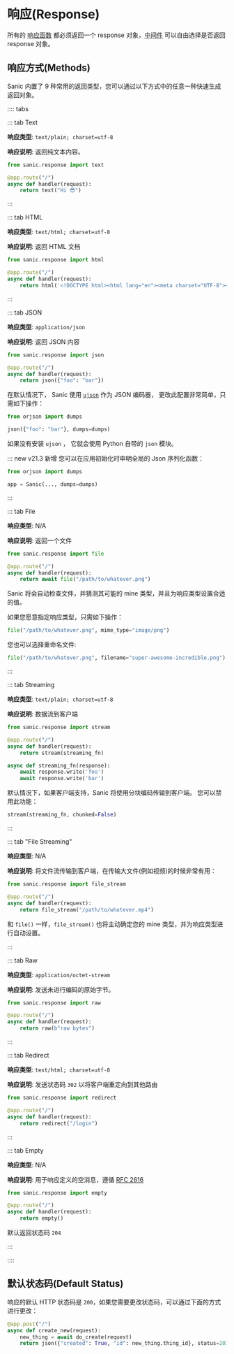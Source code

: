 # 响应(Response)

所有的 [响应函数](/zh/guide/basics/handlers.md) 都必须返回一个 response 对象，[中间件](/zh/guide/basics/middleware.md) 可以自由选择是否返回 response 对象。

## 响应方式(Methods)

Sanic 内置了 9 种常用的返回类型，您可以通过以下方式中的任意一种快速生成返回对象。

:::: tabs

::: tab Text

**响应类型**: `text/plain; charset=utf-8`

**响应说明**: 返回纯文本内容。

```python
from sanic.response import text

@app.route("/")
async def handler(request):
    return text("Hi 😎")
```

:::

::: tab HTML

**响应类型**: `text/html; charset=utf-8`

**响应说明**: 返回 HTML 文档

```python
from sanic.response import html

@app.route("/")
async def handler(request):
    return html('<!DOCTYPE html><html lang="en"><meta charset="UTF-8"><div>Hi 😎</div>')
```

:::

::: tab JSON

**响应类型**: `application/json`

**响应说明**: 返回 JSON 内容

```python
from sanic.response import json

@app.route("/")
async def handler(request):
    return json({"foo": "bar"})
```

在默认情况下， Sanic 使用 [`ujson`](https://github.com/ultrajson/ultrajson) 作为 JSON 编码器， 更改此配置非常简单，只需如下操作：

```python
from orjson import dumps

json({"foo": "bar"}, dumps=dumps)
```

如果没有安装 `ujson` ， 它就会使用 Python 自带的 `json` 模块。

::: new v21.3 新增
您可以在应用初始化时申明全局的 Json 序列化函数：

```python
from orjson import dumps

app = Sanic(..., dumps=dumps)
```

:::

::: tab File

**响应类型**: N/A

**响应说明**: 返回一个文件

```python
from sanic.response import file

@app.route("/")
async def handler(request):
    return await file("/path/to/whatever.png")
```

Sanic 将会自动检查文件，并猜测其可能的 mine 类型，并且为响应类型设置合适的值。

如果您愿意指定响应类型，只需如下操作：

```python
file("/path/to/whatever.png", mime_type="image/png")
```

您也可以选择重命名文件:

```python
file("/path/to/whatever.png", filename="super-awesome-incredible.png")
```

:::

::: tab Streaming

**响应类型**: `text/plain; charset=utf-8`

**响应说明**: 数据流到客户端

```python
from sanic.response import stream

@app.route("/")
async def handler(request):
    return stream(streaming_fn)

async def streaming_fn(response):
    await response.write('foo')
    await response.write('bar')
```

默认情况下，如果客户端支持，Sanic 将使用分块编码传输到客户端。 您可以禁用此功能：

```python
stream(streaming_fn, chunked=False)
```

:::

::: tab "File Streaming"

**响应类型**: N/A

**响应说明**: 将文件流传输到客户端，在传输大文件(例如视频)的时候非常有用：

```python
from sanic.response import file_stream

@app.route("/")
async def handler(request):
    return file_stream("/path/to/whatever.mp4")
```

和 `file()` 一样，`file_stream()` 也将主动确定您的 mine 类型，并为响应类型进行自动设置。

:::

::: tab Raw

**响应类型**: `application/octet-stream`

**响应说明**: 发送未进行编码的原始字节。

```python
from sanic.response import raw

@app.route("/")
async def handler(request):
    return raw(b"raw bytes")
```

:::

::: tab Redirect

**响应类型**: `text/html; charset=utf-8`

**响应说明**: 发送状态码 `302` 以将客户端重定向到其他路由

```python
from sanic.response import redirect

@app.route("/")
async def handler(request):
    return redirect("/login")
```

:::

::: tab Empty

**响应类型**: N/A

**响应说明**: 用于响应定义的空消息，遵循 [RFC 2616](https://tools.ietf.org/search/rfc2616#section-7.2.1)

```python
from sanic.response import empty

@app.route("/")
async def handler(request):
    return empty()
```

默认返回状态码 `204`

:::

::::

## 默认状态码(Default Status)

响应的默认 HTTP 状态码是 `200`，如果您需要更改状态码，可以通过下面的方式进行更改：

```python
@app.post("/")
async def create_new(request):
    new_thing = await do_create(request)
    return json({"created": True, "id": new_thing.thing_id}, status=201)
```
